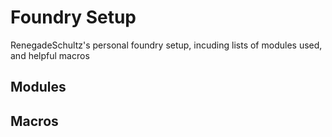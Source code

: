 # Foundry Setup
RenegadeSchultz's personal foundry setup, incuding lists of modules used, and helpful macros


## Modules

## Macros